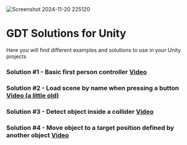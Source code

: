 ![Screenshot 2024-11-20 225120](https://github.com/user-attachments/assets/ad28d3d1-81a8-4369-b8b8-60fa497bf3ab)

# GDT Solutions for Unity
 Here you will find different examples and solutions to use in your Unity projects

### Solution #1 - Basic first person controller [Video](https://www.youtube.com/watch?v=C9qj7dz-q-U)

### Solution #2 - Load scene by name when pressing a button [Video (a little old)](https://youtu.be/05OfmBIf5os)

### Solution #3 - Detect object inside a collider [Video](https://www.youtube.com/watch?v=v8gZMi8IJxU)

### Solution #4 - Move object to a target position defined by another object [Video](https://www.youtube.com/watch?v=a1ENo0mO7To)
